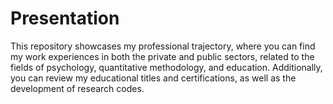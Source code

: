 # Presentation
This repository showcases my professional trajectory, where you can find my work experiences in both the private and public sectors, related to the fields of psychology, quantitative methodology, and education. Additionally, you can review my educational titles and certifications, as well as the development of research codes.
